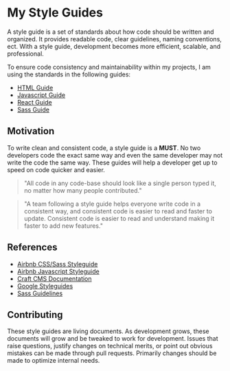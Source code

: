 # My Style Guides

A style guide is a set of standards about how code should be written and organized. It provides readable code, clear guidelines, naming conventions, ect. With a style guide, development becomes more efficient, scalable, and professional.

To ensure code consistency and maintainability within my projects, I am using the standards in the following guides:
- [HTML Guide](HTML/README.md)
- [Javascript Guide](Javascript/README.md)
- [React Guide](React/README.md)
- [Sass Guide](Sass/README.md)
  
## Motivation

To write clean and consistent code, a style guide is a **MUST**. No two developers code the exact same way and even the same developer may not write the code the same way. These guides will help a developer get up to speed on code quicker and easier.

> "All code in any code-base should look like a single person typed it, no matter how many people contributed."

>"A team following a style guide helps everyone write code in a consistent way, and consistent code is easier to read and faster to update. Consistent code is easier to read and understand making it faster to add new features."

## References

- [Airbnb CSS/Sass Styleguide](https://github.com/airbnb/css)
- [Airbnb Javascript Styleguide](https://github.com/airbnb/javascript/tree/es5-deprecated/es5#table-of-contents)
- [Craft CMS Documentation](https://craftcms.com/docs/3.x/extend/coding-guidelines.html)
- [Google Styleguides](https://github.com/google/styleguide)
- [Sass Guidelines](https://sass-guidelin.es/)
  
## Contributing 

These style guides are living documents. As development grows, these documents will grow and be tweaked to work for development. Issues that raise questions, justify changes on technical merits, or point out obvious mistakes can be made through pull requests. Primarily changes should be made to optimize internal needs. 